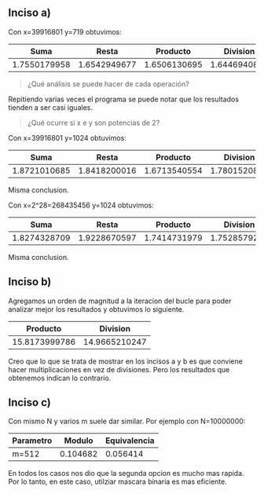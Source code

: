 ## Inciso a)

Con x=39916801 y=719 obtuvimos:

| Suma		| Resta		| Producto	| Division	|
| ---		| ---		| ---		| ---		|
| 1.7550179958	| 1.6542949677	| 1.6506130695	| 1.6446940899	|

> ¿Qué análisis se puede hacer de cada operación?

Repitiendo varias veces el programa se puede notar que los resultados tienden a ser casi iguales.

> ¿Qué ocurre si x e y son potencias de 2?

Con x=39916801 y=1024 obtuvimos:

| Suma		| Resta		| Producto	| Division	|
| ---		| ---		| ---		| ---		|
| 1.8721010685	| 1.8418200016	| 1.6713540554	| 1.7801520824	|

Misma conclusion.

Con x=2^28=268435456 y=1024 obtuvimos:

| Suma		| Resta		| Producto	| Division	|
| ---		| ---		| ---		| ---		|
| 1.8274328709	| 1.9228670597	| 1.7414731979	| 1.7528579235	|

Misma conclusion.

## Inciso b)

Agregamos un orden de magnitud a la iteracion del bucle para poder analizar mejor los resultados y obtuvimos lo siguiente.

| Producto	| Division	|
| ---		| ---		|
| 15.8173999786	| 14.9665210247	|

Creo que lo que se trata de mostrar en los incisos a y b es que conviene hacer multiplicaciones en vez de divisiones. Pero los resultados que obtenemos indican lo contrario.

## Inciso c)

Con mismo N y varios m suele dar similar. Por ejemplo con N=10000000:

| Parametro	| Modulo	| Equivalencia	|
| ---		| ---		| ---		|
| m=512		| 0.104682	| 0.056414	|

En todos los casos nos dio que la segunda opcion es mucho mas rapida. Por lo tanto, en este caso, utilziar mascara binaria es mas eficiente.

